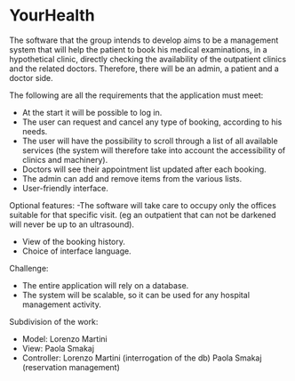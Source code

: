 # YourHealth
The software that the group intends to develop aims to be a management system that will help the patient to book his medical examinations, in a hypothetical clinic, directly checking the availability of the outpatient clinics and the related doctors. Therefore, there will be an admin, a patient and a doctor side.

The following are all the requirements that the application must meet:
- At the start it will be possible to log in.
- The user can request and cancel any type of booking, according to his needs.
- The user will have the possibility to scroll through a list of all available services (the system will therefore take into account the accessibility of clinics and machinery).
- Doctors will see their appointment list updated after each booking.
- The admin can add and remove items from the various lists.
- User-friendly interface.

Optional features:
-The software will take care to occupy only the offices suitable for that specific visit. (eg an outpatient that can not be darkened will never be up to an ultrasound).
- View of the booking history.
- Choice of interface language.

Challenge:
- The entire application will rely on a database.
- The system will be scalable, so it can be used for any hospital management activity.

Subdivision of the work:
- Model: Lorenzo Martini
- View: Paola Smakaj
- Controller: Lorenzo Martini (interrogation of the db) Paola Smakaj (reservation management)
